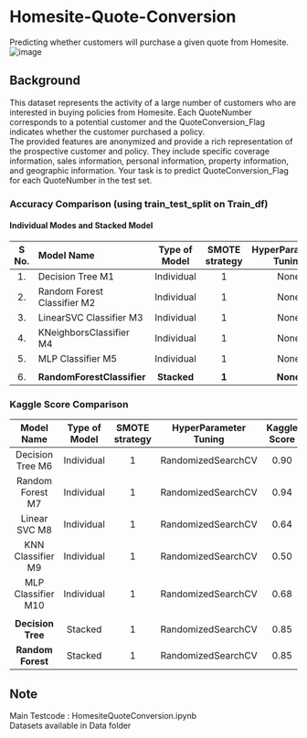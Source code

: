 # Homesite-Quote-Conversion <br>
Predicting whether customers will purchase a given quote from Homesite.
![image](https://user-images.githubusercontent.com/112804900/198905803-57a4617d-176a-4003-8658-24b3aee554fa.png)

## Background <br>
This dataset represents the activity of a large number of customers who are interested in buying policies from Homesite. Each QuoteNumber corresponds to a potential customer and the QuoteConversion_Flag indicates whether the customer purchased a policy. <br>
The provided features are anonymized and provide a rich representation of the prospective customer and policy. They include specific coverage information, sales information, personal information, property information, and geographic information. Your task is to predict QuoteConversion_Flag for each QuoteNumber in the test set.

### Accuracy Comparison (using train_test_split on Train_df)
#### Individual Modes and Stacked Model

|S No.| Model Name | Type of Model | SMOTE strategy | HyperParameter Tuning | Accuracy  |
|:-:| :---- | :---: | :---: |:---: |:---: |
|1.| Decision Tree M1 | Individual |1|None| 0.87 |
|2.| Random Forest Classifier M2 | Individual |1|None| 0.89 |
|3.| LinearSVC Classifier M3 | Individual |1|None| 0.34 |
|4.| KNeighborsClassifier M4 | Individual |1|None| 0.57 |
|5.| MLP Classifier M5 | Individual |1|None| 0.80 |
| | | | | | |
|6.| **RandomForestClassifier** | **Stacked** |**1**|**None**| **0.89** |

### Kaggle Score Comparison

| Model Name | Type of Model |SMOTE strategy|HyperParameter Tuning| Kaggle Score |
| :---: | :---: | :---: |:---: |:---: |
| Decision Tree M6 | Individual | 1 |RandomizedSearchCV| 0.90 |
| Random Forest M7 | Individual | 1 |RandomizedSearchCV| 0.94 |
| Linear SVC M8 | Individual | 1 |RandomizedSearchCV| 0.64 |
| KNN Classifier M9 | Individual |1|RandomizedSearchCV| 0.50 |
| MLP Classifier M10 | Individual |1|RandomizedSearchCV| 0.68 |
| | | | |
| **Decision Tree** | Stacked |1|RandomizedSearchCV| 0.85 |
| **Random Forest** | Stacked |1|RandomizedSearchCV| 0.85 |

## Note
Main Testcode : HomesiteQuoteConversion.ipynb <br>
Datasets available in Data folder <br>
